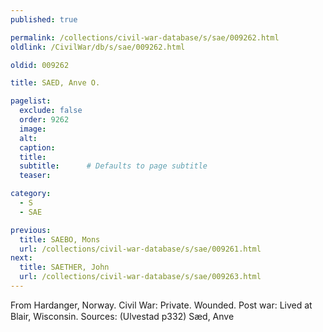 ```yaml
---
published: true

permalink: /collections/civil-war-database/s/sae/009262.html
oldlink: /CivilWar/db/s/sae/009262.html

oldid: 009262

title: SAED, Anve O.

pagelist:
  exclude: false
  order: 9262
  image: 
  alt:
  caption:
  title:
  subtitle:      # Defaults to page subtitle
  teaser:

category: 
  - S 
  - SAE

previous:
  title: SAEBO, Mons
  url: /collections/civil-war-database/s/sae/009261.html  
next:
  title: SAETHER, John
  url: /collections/civil-war-database/s/sae/009263.html   
---
```

From Hardanger, Norway. Civil War: Private. Wounded. Post war: Lived at Blair, Wisconsin. Sources: (Ulvestad p332) &#147;S&aelig;d, Anve&#148;